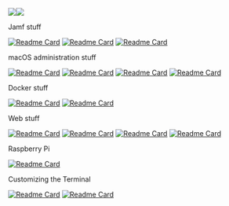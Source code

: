 <img align="center" src="https://github-readme-stats.vercel.app/api?username=magnusviri&show_icons=true&include_all_commits=true" /><img align="center" src="https://github-readme-stats.vercel.app/api/top-langs/?username=magnusviri&langs_count=8&layout=compact&exclude_repo=magnusviri.github.io" />

Jamf stuff

[![Readme Card](https://github-readme-stats.vercel.app/api/pin/?username=magnusviri&repo=python-jamf)](https://github.com/magnusviri/python-jamf)
[![Readme Card](https://github-readme-stats.vercel.app/api/pin/?username=magnusviri&repo=jctl)](https://github.com/magnusviri/jctl)
[![Readme Card](https://github-readme-stats.vercel.app/api/pin/?username=magnusviri&repo=jamf_scripts)](https://github.com/magnusviri/jamf_scripts)

macOS administration stuff

[![Readme Card](https://github-readme-stats.vercel.app/api/pin/?username=magnusviri&repo=mak.py)](https://github.com/magnusviri/mak.py)
[![Readme Card](https://github-readme-stats.vercel.app/api/pin/?username=magnusviri&repo=plcat)](https://github.com/magnusviri/plcat)
[![Readme Card](https://github-readme-stats.vercel.app/api/pin/?username=magnusviri&repo=svg2icns)](https://github.com/magnusviri/svg2icns)
[![Readme Card](https://github-readme-stats.vercel.app/api/pin/?username=magnusviri&repo=magnusviri-recipes)](https://github.com/magnusviri/magnusviri-recipes)

Docker stuff

[![Readme Card](https://github-readme-stats.vercel.app/api/pin/?username=magnusviri&repo=dockerfiles)](https://github.com/magnusviri/dockerfiles)
[![Readme Card](https://github-readme-stats.vercel.app/api/pin/?username=magnusviri&repo=fcos_portainer_fw)](https://github.com/magnusviri/fcos_portainer_fw)

Web stuff

[![Readme Card](https://github-readme-stats.vercel.app/api/pin/?username=magnusviri&repo=courses-frontend)](https://github.com/magnusviri/courses-frontend)
[![Readme Card](https://github-readme-stats.vercel.app/api/pin/?username=magnusviri&repo=courses-backend)](https://github.com/magnusviri/courses-backend)
[![Readme Card](https://github-readme-stats.vercel.app/api/pin/?username=magnusviri&repo=DigitalDisplay)](https://github.com/magnusviri/DigitalDisplay)
[![Readme Card](https://github-readme-stats.vercel.app/api/pin/?username=magnusviri&repo=timeline)](https://github.com/magnusviri/timeline)

Raspberry Pi

[![Readme Card](https://github-readme-stats.vercel.app/api/pin/?username=magnusviri&repo=raspi)](https://github.com/magnusviri/raspi)

Customizing the Terminal

[![Readme Card](https://github-readme-stats.vercel.app/api/pin/?username=magnusviri&repo=dotfiles)](https://github.com/magnusviri/dotfiles)
[![Readme Card](https://github-readme-stats.vercel.app/api/pin/?username=magnusviri&repo=textart)](https://github.com/magnusviri/textart)

<!--
**magnusviri/magnusviri** is a ✨ _special_ ✨ repository because its `README.md` (this file) appears on your GitHub profile.

Here are some ideas to get you started:

- 🔭 I’m currently working on ...
- 🌱 I’m currently learning ...
- 👯 I’m looking to collaborate on ...
- 🤔 I’m looking for help with ...
- 💬 Ask me about ...
- 📫 How to reach me: ...
- 😄 Pronouns: ...
- ⚡ Fun fact: ...
-->
